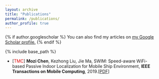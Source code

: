 ```yaml
---
layout: archive
title: "Publications"
permalink: /publications/
author_profile: true
---
```


{% if author.googlescholar %}
  You can also find my articles on <u><a href="{{author.googlescholar}}">my Google Scholar profile</a>.</u>
{% endif %}

{% include base_path %}


* [<font color="#dd0000">TMC</font>] **Mozi Chen**, Kezhong Liu, Jie Ma, SWIM: Speed-aware WiFi-based Passive Indoor Localization for Mobile Ship Environment, **IEEE Transactions on Mobile Computing**, 2019.[[PDF](https://treegod13.github.io/files/TMC_SWIM.pdf)]





<!--
{% for post in site.publications reversed %}
  {% include archive-single.html %}
{% endfor %}
-->


